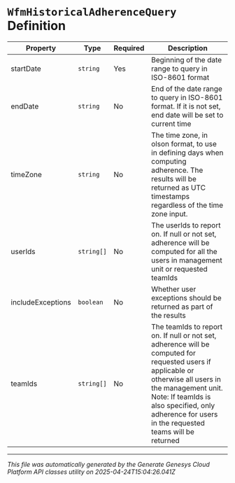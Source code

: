 # `WfmHistoricalAdherenceQuery` Definition

| Property | Type | Required | Description |
|----------|------|----------|-------------|
| startDate | `string` | Yes | Beginning of the date range to query in ISO-8601 format |
| endDate | `string` | No | End of the date range to query in ISO-8601 format. If it is not set, end date will be set to current time |
| timeZone | `string` | No | The time zone, in olson format, to use in defining days when computing adherence. The results will be returned as UTC timestamps regardless of the time zone input. |
| userIds | `string[]` | No | The userIds to report on. If null or not set, adherence will be computed for all the users in management unit or requested teamIds |
| includeExceptions | `boolean` | No | Whether user exceptions should be returned as part of the results |
| teamIds | `string[]` | No | The teamIds to report on. If null or not set, adherence will be computed for requested users if applicable or otherwise all users in the management unit. Note: If teamIds is also specified, only adherence for users in the requested teams will be returned |

---

*This file was automatically generated by the Generate Genesys Cloud Platform API classes utility on 2025-04-24T15:04:26.041Z*